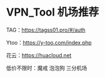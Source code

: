# VPN_Tool 机场推荐

TAG：https://tagss01.pro/#/auth

Ytoo：https://y-too.com/index.php

花云：https://huacloud.net


低价不限时：魔戒 泡泡狗 三分机场

